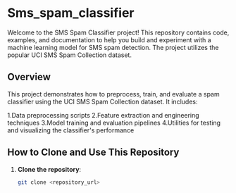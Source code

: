 # Sms_spam_classifier

Welcome to the SMS Spam Classifier project! This repository contains code, examples, and documentation to help you build and experiment with a machine learning model for SMS spam detection. The project utilizes the popular UCI SMS Spam Collection dataset.

## Overview
This project demonstrates how to preprocess, train, and evaluate a spam classifier using the UCI SMS Spam Collection dataset. It includes:

1.Data preprocessing scripts
2.Feature extraction and engineering techniques
3.Model training and evaluation pipelines
4.Utilities for testing and visualizing the classifier's performance

## How to Clone and Use This Repository

1. **Clone the repository**:
   ```bash
   git clone <repository_url>

